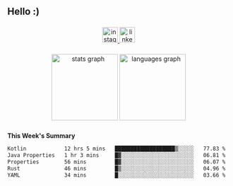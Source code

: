 <h2 align="left">Hello :)</h2>

###

<div align="center">
  <a href="https://www.instagram.com/sebi.klaus/" target="_blank">
    <img src="https://img.shields.io/static/v1?message=Instagram&logo=instagram&label=&color=E4405F&logoColor=white&labelColor=&style=for-the-badge" height="35" alt="instagram logo"  />
  </a>
  <a href="https://www.linkedin.com/in/sebastian-klaus-3aa64720b/" target="_blank">
    <img src="https://img.shields.io/static/v1?message=LinkedIn&logo=linkedin&label=&color=0077B5&logoColor=white&labelColor=&style=for-the-badge" height="35" alt="linkedin logo"  />
  </a>
</div>

###

<div align="center">
  <img src="https://github-readme-stats.vercel.app/api?username=IYourSunshineI&hide_title=false&hide_rank=false&show_icons=true&include_all_commits=true&count_private=true&disable_animations=false&theme=dracula&locale=en&hide_border=false&order=1" height="150" alt="stats graph"  />
  <img src="https://github-readme-stats.vercel.app/api/top-langs?username=IYourSunshineI&locale=en&hide_title=false&layout=compact&card_width=320&langs_count=5&theme=dracula&hide_border=false&order=2" height="150" alt="languages graph"  />
</div>

###

**This Week's Summary**
<!--START_SECTION:waka-->

```txt
Kotlin            12 hrs 5 mins   ███████████████████▒░░░░░   77.83 %
Java Properties   1 hr 3 mins     █▓░░░░░░░░░░░░░░░░░░░░░░░   06.81 %
Properties        56 mins         █▓░░░░░░░░░░░░░░░░░░░░░░░   06.07 %
Rust              46 mins         █▒░░░░░░░░░░░░░░░░░░░░░░░   04.96 %
YAML              34 mins         █░░░░░░░░░░░░░░░░░░░░░░░░   03.66 %
```

<!--END_SECTION:waka-->
